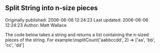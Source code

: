 ## Split String into n-size pieces

Originally published: 2006-06-06 12:24:23
Last updated: 2006-06-06 12:24:23
Author: Matt Wallace

The code below takes a string and returns a list containing the n-sized pieces of the string.  For example:\nsplitCount('aabbccdd', 2) => ['aa', 'bb', 'cc', 'dd']